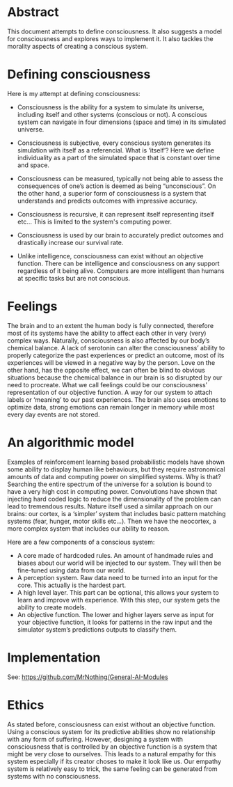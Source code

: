 # Abstract
This document attempts to define consciousness. It also suggests a model for consciousness and explores ways to implement it.
It also tackles the morality aspects of creating a conscious system.
# Defining consciousness
Here is my attempt at defining consciousness:

- Consciousness is the ability for a system to simulate its universe, including itself and other systems (conscious or not).
A conscious system can navigate in four dimensions (space and time) in its simulated universe.

- Consciousness is subjective, every conscious system generates its simulation with itself as a referencial.
What is ‘itself’? Here we define individuality as a part of the simulated space that is constant over time and space. 

- Consciousness can be measured, typically not being able to assess the consequences of one’s action is deemed as being “unconscious”. On the other hand, a superior form of consciousness is a system that understands and predicts outcomes with impressive accuracy.

- Consciousness is recursive, it can represent itself representing itself etc… This is limited to the system's computing power.

- Consciousness is used by our brain to accurately predict outcomes and drastically increase our survival rate.

- Unlike intelligence, consciousness can exist without an objective function. There can be intelligence and consciousness on any support regardless of it being alive. Computers are more intelligent than humans at specific tasks but are not conscious.

# Feelings
The brain and to an extent the human body is fully connected, therefore most of its systems have the ability to affect each other in very (very) complex ways. Naturally, consciousness is also affected by our body’s chemical balance. A lack of serotonin can alter the consciousness’ ability to properly categorize the past experiences or predict an outcome, most of its experiences will be viewed in a negative way by the person.
Love on the other hand, has the opposite effect, we can often be blind to obvious situations because the chemical balance in our brain is so disrupted by our need to procreate.
What we call feelings could be our consciousness’ representation of our objective function. A way for our system to attach labels or ‘meaning’ to our past experiences. The brain also uses emotions to optimize data, strong emotions can remain longer in memory while most every day events are not stored.
# An algorithmic model
Examples of reinforcement learning based probabilistic models have shown some ability to display human like behaviours, but they require astronomical amounts of data and computing power on simplified systems. Why is that? Searching the entire spectrum of the universe for a solution is bound to have a very high cost in computing power.
Convolutions have shown that injecting hard coded logic to reduce the dimensionality of the problem can lead to tremendous results. 
Nature itself used a similar approach on our brains: our cortex, is a ‘simpler’ system that includes basic pattern matching systems (fear, hunger, motor skills etc…).
Then we have the neocortex, a more complex system that includes our ability to reason.

Here are a few components of a conscious system:
- A core made of hardcoded rules.
An amount of handmade rules and biases about our world will be injected to our system. They will then be fine-tuned using data from our world.
- A perception system.
Raw data need to be turned into an input for the core. This actually is the hardest part.
- A high level layer. 
This part can be optional, this allows your system to learn and improve with experience. With this step, our system gets the ability to create models.
- An objective function.
The lower and higher layers serve as input for your objective function, it looks for patterns in the raw input and the simulator system’s predictions outputs to classify them.

# Implementation
See: https://github.com/MrNothing/General-AI-Modules

# Ethics
As stated before, consciousness can exist without an objective function. Using a conscious system for its predictive abilities show no relationship with any form of suffering. However, designing a system with consciousness that is controlled by an objective function is a system that might be very close to ourselves. This leads to a natural empathy for this system especially if its creator choses to make it look like us.
Our empathy system is relatively easy to trick, the same feeling can be generated from systems with no consciousness.
